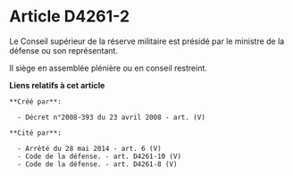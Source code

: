 # Article D4261-2

Le Conseil supérieur de la réserve militaire est présidé par le ministre de la défense ou son représentant.

Il siège en assemblée plénière ou en conseil restreint.

**Liens relatifs à cet article**

	**Créé par**:

	  - Décret n°2008-393 du 23 avril 2008 - art. (V)

	**Cité par**:

	  - Arrêté du 28 mai 2014 - art. 6 (V)
	  - Code de la défense. - art. D4261-10 (V)
	  - Code de la défense. - art. D4261-8 (V)
